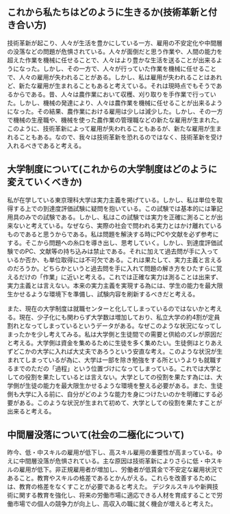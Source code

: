 ## これから私たちはどのように生きるか(技術革新と付き合い方)
技術革新が起こり、人々が生活を豊かにしている一方、雇用の不安定化や中間層の没落などの問題が危惧されている。人々が面倒だと思う作業や、人間の能力を超えた作業を機械に任せることで、人々はより豊かな生活を送ることが出来るようになった。しかし、その一方で、人々が行っていた作業を機械に任せることで、人々の雇用が失われることがある。しかし、私は雇用が失われることはあれど、新たな雇用が生まれることもあると考えている。それは現時点でもそうであるからである。昔、人々は農作業において収穫、刈り取りを手作業で行っていた。しかし、機械の発達により、人々は農作業を機械に任せることが出来るようになった。その結果、農作業における雇用は少しは減少した。しかし、その一方で機械の生産職や、機械を使った農作業の管理職などの新たな雇用が生まれた。このように、技術革新によって雇用が失われることもあるが、新たな雇用が生まれることもある。なので、我々は技術革新を恐れるのではなく、技術革新を受け入れるべきであると考える。
## 大学制度について(これからの大学制度はどのように変えていくべきか)
私が在学している東京理科大学は実力主義を掲げている。しかし、私は単位を取得する上での到達度評価試験に疑問を抱いている。この試験では基本的には筆記用具のみでの試験である。しかし、私はこの試験では実力を正確に測ることが出来ないと考えている。なぜなら、実際の社会で問われる実力とはかけ離れているものであると思うからである。私は問題を解決する時にPCや文献を必ず参考にする。そこから問題への糸口を導き出し、思考していく。しかし、到達度評価試験でのPC、文献等の持ち込みは禁止である。それに加えて過去問が手に入っているか否か、も単位取得には不可欠である。これは果たして、実力主義と言えるのだろうか。どちらかというと過去問を手に入れて問題の解き方をひたすらに覚えるだけの「作業」に近いと考える。これでは正確な実力は測ることは出来ず、実力主義とは言えない。本来の実力主義を実現する為には、学生の能力を最大限生かせるような環境下を準備し、試験内容を刷新するべきだと考える。

また、現在の大学制度は就職センターと化してしまっているのではないかと考える。現在、少子化にも関わらず大学数は増加しており、私立大学の約4割が定員割れとなってしまっているというデータがある。なぜこのような状況になってしまったかを少し考えてみる。私は大学側と生徒間での需要と供給のズレが原因だと考える。大学側は資金を集めるために生徒を多く集めたい。生徒側はとりあえずどこかの大学に入れば大丈夫であろうという安直な考え。このような状況が生まれてしまっているが為に、大学は一部を除き勉強をする所というよりも就職するまでのただの「過程」という位置づけになってしまっている。これでは大学としての役割を果たしているとは言えない。大学としての役割を果たす為には、大学側が生徒の能力を最大限生かせるような環境を整える必要がある。また、生徒側も大学に入る前に、自分がどのような能力を身につけたいのかを明確にする必要がある。このような状況が生まれて初めて、大学としての役割を果たすことが出来ると考える。

## 中間層没落について(社会の二極化について)
昨今、低・中スキルの雇用が低下し、高スキル雇用の重要性が高まっている。ゆえに中間層没落が危惧されている。主な原因は技術革新によりさらに低・中スキルの雇用が低下。非正規雇用者が増加し、労働者が低賃金で不安定な雇用状況であること。教育やスキルの格差であるとかんがえる。これらを改善するためには、教育の格差をなくすことが必要であると考えた。 デジタルスキルや新興技術に関する教育を強化し、将来の労働市場に適応できる人材を育成することで労働市場での個人の競争力が向上し、高収入の職に就く機会が増えると考えた。



